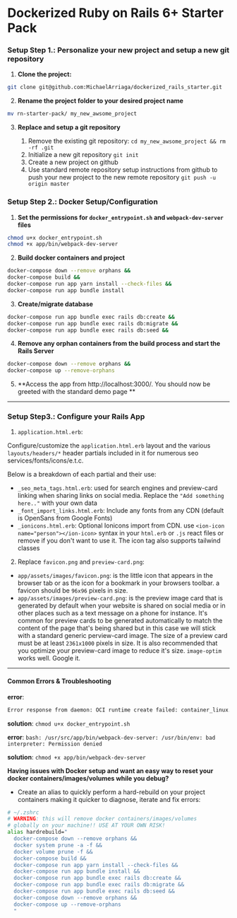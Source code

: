 # Dockerized Ruby on Rails 6+ Starter Pack

### Setup Step 1.: Personalize your new project and setup a new git repository

1. **Clone the project:**

```bash
git clone git@github.com:MichaelArriaga/dockerized_rails_starter.git
```

2. **Rename the project folder to your desired project name**

```bash
mv rn-starter-pack/ my_new_awsome_project
```

3. **Replace and setup a git repository**

   1. Remove the existing git repository: `cd my_new_awsome_project && rm -rf .git`
   2. Initialize a new git repository `git init`
   3. Create a new project on github
   4. Use standard remote repository setup instructions from github to push your new project to the new remote repository `git push -u origin master`

### Setup Step 2.: Docker Setup/Configuration

1. **Set the permissions for `docker_entrypoint.sh` and `webpack-dev-server` files**

```bash
chmod u+x docker_entrypoint.sh
chmod +x app/bin/webpack-dev-server
```

2. **Build docker containers and project**

```bash
docker-compose down --remove orphans &&
docker-compose build &&
docker-compose run app yarn install --check-files &&
docker-compose run app bundle install
```

3. **Create/migrate database**

```bash
docker-compose run app bundle exec rails db:create &&
docker-compose run app bundle exec rails db:migrate &&
docker-compose run app bundle exec rails db:seed &&
```

4. **Remove any orphan containers from the build process and start the Rails Server**

```bash
docker-compose down --remove orphans &&
docker-compose up --remove-orphans
```

5. **Access the app from http://localhost:3000/. You should now be greeted with the standard demo page **

---

### Setup Step3.: Configure your Rails App

1. `application.html.erb`:

Configure/customize the `application.html.erb` layout and the various `layouts/headers/*` header partials included in it for numerous seo services/fonts/icons/e.t.c.

Below is a breakdown of each partial and their use:

- `_seo_meta_tags.html.erb`: used for search engines and preview-card linking when sharing links on social media. Replace the `"Add something here.."` with your own data
- `_font_import_links.html.erb`: Include any fonts from any CDN (default is OpenSans from Google Fonts)
- `_ionicons.html.erb`: Optional Ionicons import from CDN. use `<ion-icon name="person"></ion-icon>` syntax in your `html.erb` or `.js` react files or remove if you don't want to use it. The icon tag also supports tailwind classes

2. Replace `favicon.png` and `preview-card.png`:

- `app/assets/images/favicon.png`: is the little icon that appears in the browser tab or as the icon for a bookmark in your browsers toolbar. a favicon should be `96x96` pixels in size.
- `app/assets/images/preview-card.png`: is the preview image card that is generated by default when your website is shared on social media or in other places such as a text message on a phone for instance. It's common for preview cards to be generated automatically to match the content of the page that's being shared but in this case we will stick with a standard generic perview-card image. The size of a preview card must be at least `2361x1000` pixels in size. It is also recommended that you optimize your preview-card image to reduce it's size. `image-optim` works well. Google it.

---

#### Common Errors & Troubleshooting

**error**:

```bash
Error response from daemon: OCI runtime create failed: container_linux.go:370: starting container process caused: exec: "./docker_entrypoint.sh": permission denied: unknown
```

**solution**: `chmod u+x docker_entrypoint.sh`

**error**:
`bash: /usr/src/app/bin/webpack-dev-server: /usr/bin/env: bad interpreter: Permission denied`

**solution**: `chmod +x app/bin/webpack-dev-server`

**Having issues with Docker setup and want an easy way to reset your docker containers/images/volumes while you debug?**

- Create an alias to quickly perform a hard-rebuild on your project containers making it quicker to diagnose, iterate and fix errors:

```bash
# ~/.zshrc
# WARNING: this will remove docker containers/images/volumes
# globally on your machine!! USE AT YOUR OWN RISK!
alias hardrebuild="
  docker-compose down --remove orphans &&
  docker system prune -a -f &&
  docker volume prune -f &&
  docker-compose build &&
  docker-compose run app yarn install --check-files &&
  docker-compose run app bundle install &&
  docker-compose run app bundle exec rails db:create &&
  docker-compose run app bundle exec rails db:migrate &&
  docker-compose run app bundle exec rails db:seed &&
  docker-compose down --remove orphans &&
  docker-compose up --remove-orphans
  "
```
